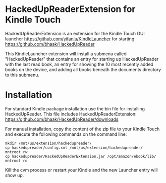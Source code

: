 HackedUpReaderExtension for Kindle Touch
========================================

HackedUpReaderExtension is an extension for the Kindle Touch GUI
launcher https://github.com/yifanlu/KindleLauncher
for starting https://github.com/bhaak/HackedUpReader

This KindleLauncher extension will install a submenu called
"HackedUpReader" that contains an entry for starting up
HackedUpReader with the last read book, an entry for showing
the 10 most recently added books on the device, and adding
all books beneath the documents directory to this submenu.


Installation
============
For standard Kindle package installation use the bin file for
installing HackedUpReader. This file includes HackedUpReaderExtension:
https://github.com/bhaak/HackedUpReader/downloads


For manual installation, copy the content of the zip file to your
Kindle Touch and execute the following commands on the command
line:

    mkdir /mnt/us/extension/hackedupreader/
    cp hackedupreader/config.xml /mnt/us/extension/hackedupreader/
    mntroot rw
    cp hackedupreader/HackedUpReaderExtension.jar /opt/amazon/ebook/lib/
    mntroot ro

Kill the cvm process or restart your Kindle and the new Launcher entry will
show up.
